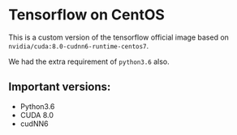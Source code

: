 # Tensorflow on CentOS

This is a custom version of the tensorflow official image based on `nvidia/cuda:8.0-cudnn6-runtime-centos7`.

We had the extra requirement of `python3.6` also.


## Important versions:

* Python3.6
* CUDA 8.0
* cudNN6
